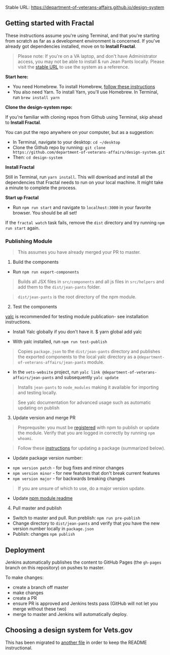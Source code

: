 Stable URL: https://department-of-veterans-affairs.github.io/design-system

## Getting started with Fractal

These instructions assume you're using Terminal, and that you're starting from scratch as far as a development environment is concerned. If you've already got dependencies installed, move on to **Install Fractal**.

> Please note: If you're on a VA laptop, and don't have Administrator access, you may not be able to install & run Jean Pants locally. Please visit the [stable URL](https://department-of-veterans-affairs.github.io/design-system) to use the system as a reference.

**Start here:**

- You need Homebrew. To install Homebrew, [follow these instructions](https://www.howtogeek.com/211541/homebrew-for-os-x-easily-installs-desktop-apps-and-terminal-utilities/)
- You also need Yarn. To install Yarn, you'll use Homebrew. In Terminal, run `brew install yarn`

**Clone the design-system repo:**

If you're familiar with cloning repos from Github using Terminal, skip ahead to **Install Fractal**.

You can put the repo anywhere on your computer, but as a suggestion:
- In Terminal, navigate to your desktop: `cd ~/desktop`
- Clone the Github repo by running: `git clone https://github.com/department-of-veterans-affairs/design-system.git`
- Then: `cd design-system`

**Install Fractal**

Still in Terminal, run `yarn install`. This will download and install all the dependencies that Fractal needs to run on your local machine. It might take a minute to complete the process.

**Start up Fractal**

* Run `npm run start` and navigate to `localhost:3000` in your favorite browser. You should be all set!

If the `fractal watch` task fails, remove the `dist` directory and try running `npm run start` again.

### Publishing Module

> This assumes you have already merged your PR to master.

1. Build the components

* Run `npm run export-components`

> Builds all JSX files in `src/components` and all js files in `src/helpers` and add them to the `dist/jean-pants` folder.

> `dist/jean-pants` is the root directory of the npm module.

2. Test the components

[yalc](https://github.com/whitecolor/yalc) is recommended for testing module publication- see installation instructions.

* Install Yalc globally if you don't have it.
      $ yarn global add yalc

* With yalc installed, run `npm run test-publish`

> Copies `package.json` to the `dist/jean-pants` directory and publishes the exported components to the local yalc directory as a `@department-of-veterans-affairs/jean-pants` module.

* In the `vets-website` project, run `yalc link @department-of-veterans-affairs/jean-pants` and subsequently `yalc update`

> Installs `jean-pants` to `node_modules` making it available for importing and testing locally.

> See yalc documentation for advanced usage such as automatic updating on publish

3. Update version and merge PR

> Preprequsite: you must be [registered](https://docs.npmjs.com/getting-started/publishing-npm-packages) with npm to publish or update the module. Verify that you are logged in correctly by running `npm whoami`.

> Follow these [instructions](https://docs.npmjs.com/getting-started/publishing-npm-packages#how-to-update-the-version-number) for updating a package (summarized below).

* Update package version number:

- `npm version patch` - for bug fixes and minor changes
- `npm version minor` - for new features that don't break current features
- `npm version major` - for backwards breaking changes

> If you are unsure of which to use, do a major version update.

* Update [npm module readme](module-readme.md)

4. Pull master and publish

* Switch to master and pull. Run preblish: `npm run pre-publish`
* Change directory to `dist/jean-pants` and verify that you have the new version number locally in `package.json`
* Publish: changes `npm publish`

## Deployment

Jenkins automatically publishes the content to GitHub Pages (the `gh-pages` branch on this repository) on pushes to master.

To make changes:

- create a branch off master
- make changes
- create a PR
- ensure PR is approved and Jenkins tests pass (GitHub will not let you merge without these two)
- merge to master and Jenkins will automatically deploy.

## Choosing a design system for Vets.gov

This has been migrated to [another file](research.md) in order to keep the README instructional.
